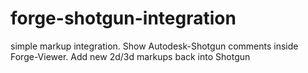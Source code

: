 # forge-shotgun-integration
simple markup integration. Show Autodesk-Shotgun comments inside Forge-Viewer. Add new 2d/3d markups back into Shotgun
